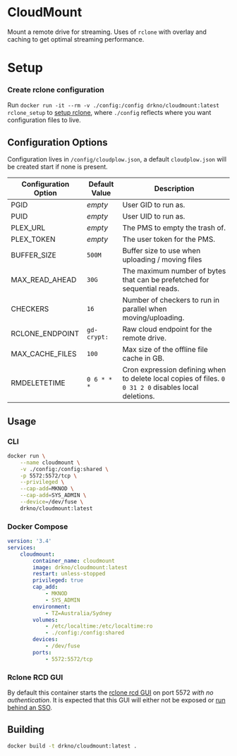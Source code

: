 # CloudMount

Mount a remote drive for streaming. Uses of `rclone` with overlay and caching to get optimal streaming performance.

# Setup

### Create rclone configuration

Run `docker run -it --rm -v ./config:/config drkno/cloudmount:latest rclone_setup` to [setup rclone](https://rclone.org/docs/), where `./config` reflects where you want configuration files to live.

## Configuration Options

Configuration lives in `/config/cloudplow.json`, a default `cloudplow.json` will be created start if none is present.


| Configuration Option                     | Default Value  | Description                    |
|------------------------------------------|----------------|--------------------------------|
| PGID                                     | _empty_        | User GID to run as.            |
| PUID                                     | _empty_        | User UID to run as.            |
| PLEX_URL                                 | _empty_        | The PMS to empty the trash of. |
| PLEX_TOKEN                               | _empty_        | The user token for the PMS.    |
| BUFFER_SIZE                              | `500M`         | Buffer size to use when uploading / moving files |
| MAX_READ_AHEAD                           | `30G`          | The maximum number of bytes that can be prefetched for sequential reads. |
| CHECKERS                                 | `16`           | Number of checkers to run in parallel when moving/uploading. |
| RCLONE_ENDPOINT                    | `gd-crypt:`    | Raw cloud endpoint for the remote drive. |
| MAX_CACHE_FILES | `100`          | Max size of the offline file cache in GB. |
| RMDELETETIME                             | `0 6 * * *`    | Cron expression defining when to delete local copies of files. `0 0 31 2 0` disables local deletions. |

## Usage

### CLI

```bash
docker run \
    --name cloudmount \
    -v ./config:/config:shared \
    -p 5572:5572/tcp \
    --privileged \
    --cap-add=MKNOD \
    --cap-add=SYS_ADMIN \
    --device=/dev/fuse \
    drkno/cloudmount:latest
```

### Docker Compose

```yaml
version: '3.4'
services:
    cloudmount:
        container_name: cloudmount
        image: drkno/cloudmount:latest
        restart: unless-stopped
        privileged: true
        cap_add:
            - MKNOD
            - SYS_ADMIN
        environment:
            - TZ=Australia/Sydney
        volumes:
            - /etc/localtime:/etc/localtime:ro
            - ./config:/config:shared
        devices:
            - /dev/fuse
        ports:
            - 5572:5572/tcp
```

### Rclone RCD GUI

By default this container starts the [rclone rcd GUI](https://rclone.org/gui/) on port 5572 *with no authentication*.
It is expected that this GUI will either not be exposed or [run behind an SSO](https://github.com/drkno/PlexSSOv2).

## Building

```bash
docker build -t drkno/cloudmount:latest .
```
